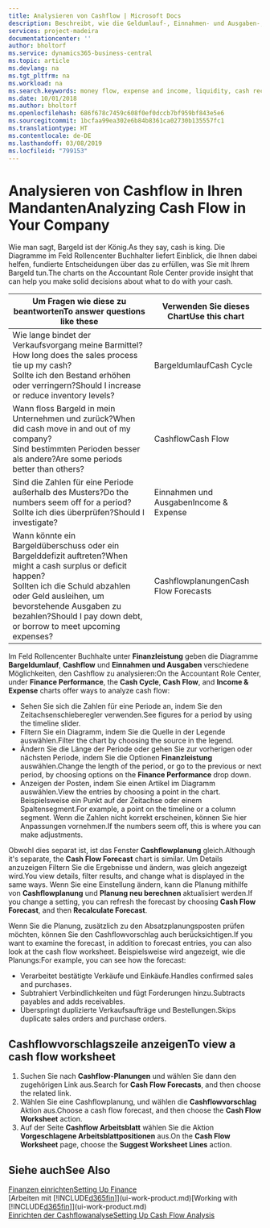 ```yaml
---
title: Analysieren von Cashflow | Microsoft Docs
description: Beschreibt, wie die Geldumlauf-, Einnahmen- und Ausgaben-, Cash Flow- und Cashflow-Prognosediagramme verwendet werden, um vergangene und künftige Bargeldbewegungen im Unternehmen zu analysieren.
services: project-madeira
documentationcenter: ''
author: bholtorf
ms.service: dynamics365-business-central
ms.topic: article
ms.devlang: na
ms.tgt_pltfrm: na
ms.workload: na
ms.search.keywords: money flow, expense and income, liquidity, cash receipts minus cash payments, Cartera
ms.date: 10/01/2018
ms.author: bholtorf
ms.openlocfilehash: 686f678c7459c608f0ef0dccb7bf959bf843e5e6
ms.sourcegitcommit: 1bcfaa99ea302e6b84b8361ca02730b135557fc1
ms.translationtype: HT
ms.contentlocale: de-DE
ms.lasthandoff: 03/08/2019
ms.locfileid: "799153"
---
```

# <a name="analyzing-cash-flow-in-your-company"></a><span data-ttu-id="13019-103">Analysieren von Cashflow in Ihren Mandanten</span><span class="sxs-lookup"><span data-stu-id="13019-103">Analyzing Cash Flow in Your Company</span></span>
<span data-ttu-id="13019-104">Wie man sagt, Bargeld ist der König.</span><span class="sxs-lookup"><span data-stu-id="13019-104">As they say, cash is king.</span></span> <span data-ttu-id="13019-105">Die Diagramme im Feld Rollencenter Buchhalter liefert Einblick, die Ihnen dabei helfen, fundierte Entscheidungen über das zu erfüllen, was Sie mit Ihrem Bargeld tun.</span><span class="sxs-lookup"><span data-stu-id="13019-105">The charts on the Accountant Role Center provide insight that can help you make solid decisions about what to do with your cash.</span></span>  

| <span data-ttu-id="13019-106">Um Fragen wie diese zu beantworten</span><span class="sxs-lookup"><span data-stu-id="13019-106">To answer questions like these</span></span> | <span data-ttu-id="13019-107">Verwenden Sie dieses Chart</span><span class="sxs-lookup"><span data-stu-id="13019-107">Use this chart</span></span> |
| --- | --- |
| <span data-ttu-id="13019-108">Wie lange bindet der Verkaufsvorgang meine Barmittel?</span><span class="sxs-lookup"><span data-stu-id="13019-108">How long does the sales process tie up my cash?</span></span></br> <span data-ttu-id="13019-109">Sollte ich den Bestand erhöhen oder verringern?</span><span class="sxs-lookup"><span data-stu-id="13019-109">Should I increase or reduce inventory levels?</span></span> |<span data-ttu-id="13019-110">Bargeldumlauf</span><span class="sxs-lookup"><span data-stu-id="13019-110">Cash Cycle</span></span> |
| <span data-ttu-id="13019-111">Wann floss Bargeld in mein Unternehmen und zurück?</span><span class="sxs-lookup"><span data-stu-id="13019-111">When did cash move in and out of my company?</span></span></br> <span data-ttu-id="13019-112">Sind bestimmten Perioden besser als andere?</span><span class="sxs-lookup"><span data-stu-id="13019-112">Are some periods better than others?</span></span> |<span data-ttu-id="13019-113">Cashflow</span><span class="sxs-lookup"><span data-stu-id="13019-113">Cash Flow</span></span> |
| <span data-ttu-id="13019-114">Sind die Zahlen für eine Periode außerhalb des Musters?</span><span class="sxs-lookup"><span data-stu-id="13019-114">Do the numbers seem off for a period?</span></span></br> <span data-ttu-id="13019-115">Sollte ich dies überprüfen?</span><span class="sxs-lookup"><span data-stu-id="13019-115">Should I investigate?</span></span> |<span data-ttu-id="13019-116">Einnahmen und Ausgaben</span><span class="sxs-lookup"><span data-stu-id="13019-116">Income & Expense</span></span> |
| <span data-ttu-id="13019-117">Wann könnte ein Bargeldüberschuss oder ein Bargelddefizit auftreten?</span><span class="sxs-lookup"><span data-stu-id="13019-117">When might a cash surplus or deficit happen?</span></span></br> <span data-ttu-id="13019-118">Sollten ich die Schuld abzahlen oder Geld ausleihen, um bevorstehende Ausgaben zu bezahlen?</span><span class="sxs-lookup"><span data-stu-id="13019-118">Should I pay down debt, or borrow to meet upcoming expenses?</span></span> |<span data-ttu-id="13019-119">Cashflowplanungen</span><span class="sxs-lookup"><span data-stu-id="13019-119">Cash Flow Forecasts</span></span> |

<span data-ttu-id="13019-120">Im Feld Rollencenter Buchhalte unter **Finanzleistung** geben die Diagramme **Bargeldumlauf**, **Cashflow** und **Einnahmen und Ausgaben** verschiedene Möglichkeiten, den Cashflow zu analysieren:</span><span class="sxs-lookup"><span data-stu-id="13019-120">On the Accountant Role Center, under **Finance Performance**, the **Cash Cycle**, **Cash Flow**, and **Income & Expense** charts offer ways to analyze cash flow:</span></span>  

* <span data-ttu-id="13019-121">Sehen Sie sich die Zahlen für eine Periode an, indem Sie den Zeitachsenschieberegler verwenden.</span><span class="sxs-lookup"><span data-stu-id="13019-121">See figures for a period by using the timeline slider.</span></span>  
* <span data-ttu-id="13019-122">Filtern Sie ein Diagramm, indem Sie die Quelle in der Legende auswählen.</span><span class="sxs-lookup"><span data-stu-id="13019-122">Filter the chart by choosing the source in the legend.</span></span>  
* <span data-ttu-id="13019-123">Ändern Sie die Länge der Periode oder gehen Sie zur vorherigen oder nächsten Periode, indem Sie die Optionen **Finanzleistung** auswählen.</span><span class="sxs-lookup"><span data-stu-id="13019-123">Change the length of the period, or go to the previous or next period, by choosing options on the **Finance Performance** drop down.</span></span>  
* <span data-ttu-id="13019-124">Anzeigen der Posten, indem Sie einen Artikel im Diagramm auswählen.</span><span class="sxs-lookup"><span data-stu-id="13019-124">View the entries by choosing a point in the chart.</span></span> <span data-ttu-id="13019-125">Beispielsweise ein Punkt auf der Zeitachse oder einem Spaltensegment.</span><span class="sxs-lookup"><span data-stu-id="13019-125">For example, a point on the timeline or a column segment.</span></span> <span data-ttu-id="13019-126">Wenn die Zahlen nicht korrekt erscheinen, können Sie hier Anpassungen vornehmen.</span><span class="sxs-lookup"><span data-stu-id="13019-126">If the numbers seem off, this is where you can make adjustments.</span></span>  

<span data-ttu-id="13019-127">Obwohl dies separat ist, ist das Fenster **Cashflowplanung** gleich.</span><span class="sxs-lookup"><span data-stu-id="13019-127">Although it's separate, the **Cash Flow Forecast** chart is similar.</span></span> <span data-ttu-id="13019-128">Um Details anzuzeigen Filtern Sie die Ergebnisse und ändern, was gleich angezeigt wird.</span><span class="sxs-lookup"><span data-stu-id="13019-128">You view details, filter results, and change what is displayed in the same ways.</span></span> <span data-ttu-id="13019-129">Wenn Sie eine Einstellung ändern, kann die Planung mithilfe von **Cashflowplanung** und **Planung neu berechnen** aktualisiert werden.</span><span class="sxs-lookup"><span data-stu-id="13019-129">If you change a setting, you can refresh the forecast by choosing **Cash Flow Forecast**, and then **Recalculate Forecast**.</span></span>

<span data-ttu-id="13019-130">Wenn Sie die Planung, zusätzlich zu den Absatzplanungsposten prüfen möchten, können Sie den Cashflowvorschlag auch berücksichtigen.</span><span class="sxs-lookup"><span data-stu-id="13019-130">If you want to examine the forecast, in addition to forecast entries, you can also look at the cash flow worksheet.</span></span> <span data-ttu-id="13019-131">Beispielsweise wird angezeigt, wie die Planungs:</span><span class="sxs-lookup"><span data-stu-id="13019-131">For example, you can see how the forecast:</span></span>

* <span data-ttu-id="13019-132">Verarbeitet bestätigte Verkäufe und Einkäufe.</span><span class="sxs-lookup"><span data-stu-id="13019-132">Handles confirmed sales and purchases.</span></span>  
* <span data-ttu-id="13019-133">Subtrahiert Verbindlichkeiten und fügt Forderungen hinzu.</span><span class="sxs-lookup"><span data-stu-id="13019-133">Subtracts payables and adds receivables.</span></span>  
* <span data-ttu-id="13019-134">Überspringt duplizierte Verkaufsaufträge und Bestellungen.</span><span class="sxs-lookup"><span data-stu-id="13019-134">Skips duplicate sales orders and purchase orders.</span></span>  

## <a name="to-view-a-cash-flow-worksheet"></a><span data-ttu-id="13019-135">Cashflowvorschlagszeile anzeigen</span><span class="sxs-lookup"><span data-stu-id="13019-135">To view a cash flow worksheet</span></span>
1. <span data-ttu-id="13019-136">Suchen Sie nach **Cashflow-Planungen** und wählen Sie dann den zugehörigen Link aus.</span><span class="sxs-lookup"><span data-stu-id="13019-136">Search for **Cash Flow Forecasts**, and then choose the related link.</span></span>  
2. <span data-ttu-id="13019-137">Wählen Sie eine Cashflowplanung, und wählen die **Cashflowvorschlag** Aktion aus.</span><span class="sxs-lookup"><span data-stu-id="13019-137">Choose a cash flow forecast, and then choose the **Cash Flow Worksheet** action.</span></span>  
3. <span data-ttu-id="13019-138">Auf der Seite **Cashflow Arbeitsblatt** wählen Sie die Aktion **Vorgeschlagene Arbeitsblattpositionen** aus.</span><span class="sxs-lookup"><span data-stu-id="13019-138">On the **Cash Flow Worksheet** page, choose the **Suggest Worksheet Lines** action.</span></span>  

## <a name="see-also"></a><span data-ttu-id="13019-139">Siehe auch</span><span class="sxs-lookup"><span data-stu-id="13019-139">See Also</span></span>
[<span data-ttu-id="13019-140">Finanzen einrichten</span><span class="sxs-lookup"><span data-stu-id="13019-140">Setting Up Finance</span></span>](finance-setup-finance.md)  
<span data-ttu-id="13019-141">[Arbeiten mit [!INCLUDE[d365fin](includes/d365fin_md.md)]](ui-work-product.md)</span><span class="sxs-lookup"><span data-stu-id="13019-141">[Working with [!INCLUDE[d365fin](includes/d365fin_md.md)]](ui-work-product.md)</span></span>  
[<span data-ttu-id="13019-142">Einrichten der Cashflowanalyse</span><span class="sxs-lookup"><span data-stu-id="13019-142">Setting Up Cash Flow Analysis</span></span>](finance-setup-cash-flow-analyses.md)  
